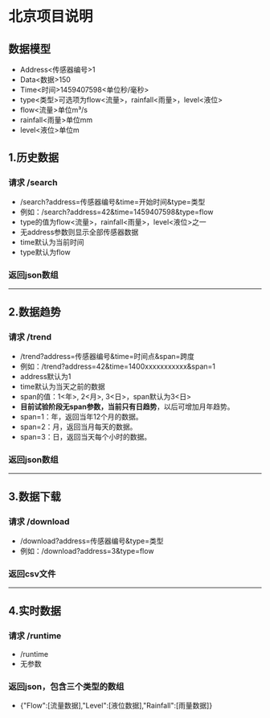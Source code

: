 

# 北京项目说明

## 数据模型
- Address<传感器编号>1
- Data<数据>150
- Time<时间>1459407598<单位秒/毫秒>
- type<类型>可选项为flow<流量>，rainfall<雨量>，level<液位>
- flow<流量>单位m³/s
- rainfall<雨量>单位mm
- level<液位>单位m

## 1.历史数据
### 请求 /search
- /search?address=传感器编号&time=开始时间&type=类型
- 例如：/search?address=42&time=1459407598&type=flow
- type的值为flow<流量>，rainfall<雨量>，level<液位>之一
- 无address参数则显示全部传感器数据
- time默认为当前时间  
- type默认为flow  

### 返回json数组
---

## 2.数据趋势
### 请求 /trend
- /trend?address=传感器编号&time=时间点&span=跨度
- 例如：/trend?address=42&time=1400xxxxxxxxxxx&span=1
- address默认为1  
- time默认为当天之前的数据  
- span的值：1<年>, 2<月>, 3<日>，span默认为3<日>
- **目前试验阶段无span参数，当前只有日趋势**，以后可增加月年趋势。
- span=1：年，返回当年12个月的数据。
- span=2：月，返回当月每天的数据。
- span=3：日，返回当天每个小时的数据。

### 返回json数组
---

## 3.数据下载
### 请求 /download
- /download?address=传感器编号&type=类型
- 例如：/download?address=3&type=flow

### 返回csv文件
---

## 4.实时数据
### 请求 /runtime
- /runtime
- 无参数

### 返回json，包含三个类型的数组
- {"Flow":[流量数据],"Level":[液位数据],"Rainfall":[雨量数据]}


